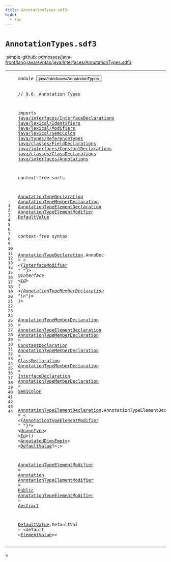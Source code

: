 ```yaml
---
title: AnnotationTypes.sdf3
hide:
  - toc
---
```


# `AnnotationTypes.sdf3`

:simple-github: [pdmosses/java-front/lang.java/syntax/java/interfaces/AnnotationTypes.sdf3]

[pdmosses/java-front/lang.java/syntax/java/interfaces/AnnotationTypes.sdf3]: https://github.com/pdmosses/java-front/blob/master/lang.java/syntax/java/interfaces/AnnotationTypes.sdf3 "The source file on GitHub"

<div class="sdf3"><table class="highlighttable"><tbody><tr><td class="linenos"><div class="linenodiv"><pre><span></span>1
2
3
4
5
6
7
8
9
10
11
12
13
14
15
16
17
18
19
20
21
22
23
24
25
26
27
28
29
30
31
32
33
34
35
36
37
38
39
40
41
42
43
44
</pre></div></td>
<td class="code"><pre><code><span class="keyword">module</span> <button class="modal-open" id="java/interfaces/AnnotationTypes_1_8" title="Multi-file references" data-urls="../InterfaceDeclarations.sdf3/#java/interfaces/AnnotationTypes_14_3 line 14; ../Main.sdf3/#java/interfaces/AnnotationTypes_8_3 line 8">java/interfaces/AnnotationTypes</button>

<span class="layout">// 9.6. Annotation Types</span>

<span class="keyword">imports</span>
  <a href="../InterfaceDeclarations.sdf3/#java/interfaces/InterfaceDeclarations_1_8" id="java/interfaces/InterfaceDeclarations_6_3" title="Defined at ../InterfaceDeclarations.sdf3 line 1">java/interfaces/InterfaceDeclarations</a>
  <a href="../../lexical/Identifiers.sdf3/#java/lexical/Identifiers_1_8" id="java/lexical/Identifiers_7_3" title="Defined at ../../lexical/Identifiers.sdf3 line 1">java/lexical/Identifiers</a>
  <a href="../../lexical/Modifiers.sdf3/#java/lexical/Modifiers_1_8" id="java/lexical/Modifiers_8_3" title="Defined at ../../lexical/Modifiers.sdf3 line 1">java/lexical/Modifiers</a>
  <a href="../../lexical/SemiColon.sdf3/#java/lexical/SemiColon_1_8" id="java/lexical/SemiColon_9_3" title="Defined at ../../lexical/SemiColon.sdf3 line 1">java/lexical/SemiColon</a>
  <a href="../../types/ReferenceTypes.sdf3/#java/types/ReferenceTypes_1_8" id="java/types/ReferenceTypes_10_3" title="Defined at ../../types/ReferenceTypes.sdf3 line 1">java/types/ReferenceTypes</a>
  <a href="../../classes/FieldDeclarations.sdf3/#java/classes/FieldDeclarations_1_8" id="java/classes/FieldDeclarations_11_3" title="Defined at ../../classes/FieldDeclarations.sdf3 line 1">java/classes/FieldDeclarations</a>
  <a href="../ConstantDeclarations.sdf3/#java/interfaces/ConstantDeclarations_1_8" id="java/interfaces/ConstantDeclarations_12_3" title="Defined at ../ConstantDeclarations.sdf3 line 1">java/interfaces/ConstantDeclarations</a>
  <a href="../../classes/ClassDeclarations.sdf3/#java/classes/ClassDeclarations_1_8" id="java/classes/ClassDeclarations_13_3" title="Defined at ../../classes/ClassDeclarations.sdf3 line 1">java/classes/ClassDeclarations</a>
  <a href="../Annotations.sdf3/#java/interfaces/Annotations_1_8" id="java/interfaces/Annotations_14_3" title="Defined at ../Annotations.sdf3 line 1">java/interfaces/Annotations</a>

<span class="keyword">context-free sorts</span>

  <a href="../InterfaceDeclarations.sdf3/#AnnotationTypeDeclaration_31_26" id="AnnotationTypeDeclaration_18_3" title="Referenced at ../InterfaceDeclarations.sdf3 line 31">AnnotationTypeDeclaration</a>
  <a href="#AnnotationTypeMemberDeclaration_28_7" id="AnnotationTypeMemberDeclaration_19_3" title="Referenced at line 28">AnnotationTypeMemberDeclaration</a>
  <a href="#AnnotationTypeElementDeclaration_31_37" id="AnnotationTypeElementDeclaration_20_3" title="Referenced at line 31">AnnotationTypeElementDeclaration</a>
  <a href="#AnnotationTypeElementModifier_38_5" id="AnnotationTypeElementModifier_21_3" title="Referenced at line 38">AnnotationTypeElementModifier</a>
  <a href="#DefaultValue_38_83" id="DefaultValue_22_3" title="Referenced at line 38">DefaultValue</a>

<span class="keyword">context-free syntax</span>
  
  <a href="../InterfaceDeclarations.sdf3/#AnnotationTypeDeclaration_31_26" id="AnnotationTypeDeclaration_26_3" title="Referenced at ../InterfaceDeclarations.sdf3 line 31">AnnotationTypeDeclaration</a>.<span class="cons_Constructor"><span id="AnnoDec_26_29" title="Not referenced">AnnoDec</span></span> = &lt;
  &lt;{<a href="../InterfaceDeclarations.sdf3/#InterfaceModifier_19_3" id="InterfaceModifier_27_5" title="Defined at ../InterfaceDeclarations.sdf3 line 19, 33, 34, 35, 36, 37, 38, 39">InterfaceModifier</a> <span class="cons_Lit">" "</span>}*&gt; <span class="cons_String">@interface</span> &lt;<a href="../../lexical/Identifiers.sdf3/#Id_15_3" id="Id_27_42" title="Defined at ../../lexical/Identifiers.sdf3 line 15, 23">Id</a>&gt; <span class="cons_String">{</span>
    &lt;{<a href="#AnnotationTypeMemberDeclaration_19_3" id="AnnotationTypeMemberDeclaration_28_7" title="Defined at line 19, 31, 32, 33, 34, 35">AnnotationTypeMemberDeclaration</a> <span class="cons_Lit">"\n"</span>}*&gt;
  <span class="cons_String">}</span>&gt;
  
  <a href="#AnnotationTypeMemberDeclaration_28_7" id="AnnotationTypeMemberDeclaration_31_3" title="Referenced at line 28">AnnotationTypeMemberDeclaration</a> = <a href="#AnnotationTypeElementDeclaration_20_3" id="AnnotationTypeElementDeclaration_31_37" title="Defined at line 20, 37">AnnotationTypeElementDeclaration</a>
  <a href="#AnnotationTypeMemberDeclaration_28_7" id="AnnotationTypeMemberDeclaration_32_3" title="Referenced at line 28">AnnotationTypeMemberDeclaration</a> = <a href="../ConstantDeclarations.sdf3/#ConstantDeclaration_12_3" id="ConstantDeclaration_32_37" title="Defined at ../ConstantDeclarations.sdf3 line 12, 17">ConstantDeclaration</a>
  <a href="#AnnotationTypeMemberDeclaration_28_7" id="AnnotationTypeMemberDeclaration_33_3" title="Referenced at line 28">AnnotationTypeMemberDeclaration</a> = <a href="../../classes/ClassDeclarations.sdf3/#ClassDeclaration_22_3" id="ClassDeclaration_33_37" title="Defined at ../../classes/ClassDeclarations.sdf3 line 22, 33, 34">ClassDeclaration</a>
  <a href="#AnnotationTypeMemberDeclaration_28_7" id="AnnotationTypeMemberDeclaration_34_3" title="Referenced at line 28">AnnotationTypeMemberDeclaration</a> = <a href="../InterfaceDeclarations.sdf3/#InterfaceDeclaration_18_3" id="InterfaceDeclaration_34_37" title="Defined at ../InterfaceDeclarations.sdf3 line 18, 26, 31">InterfaceDeclaration</a>
  <a href="#AnnotationTypeMemberDeclaration_28_7" id="AnnotationTypeMemberDeclaration_35_3" title="Referenced at line 28">AnnotationTypeMemberDeclaration</a> = <a href="../../lexical/SemiColon.sdf3/#SemiColon_8_3" id="SemiColon_35_37" title="Defined at ../../lexical/SemiColon.sdf3 line 8, 12">SemiColon</a>
  
  <a href="#AnnotationTypeElementDeclaration_31_37" id="AnnotationTypeElementDeclaration_37_3" title="Referenced at line 31">AnnotationTypeElementDeclaration</a>.<span class="cons_Constructor"><span id="AnnotationTypeElementDecl_37_36" title="Not referenced">AnnotationTypeElementDecl</span></span> = &lt;
  &lt;{<a href="#AnnotationTypeElementModifier_21_3" id="AnnotationTypeElementModifier_38_5" title="Defined at line 21, 40, 41, 42">AnnotationTypeElementModifier</a> <span class="cons_Lit">" "</span>}*&gt; &lt;<a href="../../classes/FieldDeclarations.sdf3/#UnannType_22_3" id="UnannType_38_43" title="Defined at ../../classes/FieldDeclarations.sdf3 line 22, 50, 51">UnannType</a>&gt; &lt;<a href="../../lexical/Identifiers.sdf3/#Id_15_3" id="Id_38_55" title="Defined at ../../lexical/Identifiers.sdf3 line 15, 23">Id</a>&gt;<span class="cons_String">()</span> &lt;<a href="../../types/ReferenceTypes.sdf3/#AnnotatedDimsEmpty_18_3" id="AnnotatedDimsEmpty_38_62" title="Defined at ../../types/ReferenceTypes.sdf3 line 18, 40">AnnotatedDimsEmpty</a>&gt; &lt;<a href="#DefaultValue_22_3" id="DefaultValue_38_83" title="Defined at line 22, 44">DefaultValue</a>?&gt;<span class="cons_String">;</span>&gt;
  
  <a href="#AnnotationTypeElementModifier_38_5" id="AnnotationTypeElementModifier_40_3" title="Referenced at line 38">AnnotationTypeElementModifier</a> = <a href="../Annotations.sdf3/#Annotation_12_3" id="Annotation_40_35" title="Defined at ../Annotations.sdf3 line 12, 19, 20, 21">Annotation</a>
  <a href="#AnnotationTypeElementModifier_38_5" id="AnnotationTypeElementModifier_41_3" title="Referenced at line 38">AnnotationTypeElementModifier</a> = <a href="../../lexical/Modifiers.sdf3/#Public_14_3" id="Public_41_35" title="Defined at ../../lexical/Modifiers.sdf3 line 14, 29">Public</a>
  <a href="#AnnotationTypeElementModifier_38_5" id="AnnotationTypeElementModifier_42_3" title="Referenced at line 38">AnnotationTypeElementModifier</a> = <a href="../../lexical/Modifiers.sdf3/#Abstract_8_3" id="Abstract_42_35" title="Defined at ../../lexical/Modifiers.sdf3 line 8, 23">Abstract</a>
  
  <a href="#DefaultValue_38_83" id="DefaultValue_44_3" title="Referenced at line 38">DefaultValue</a>.<span class="cons_Constructor"><span id="DefaultVal_44_16" title="Not referenced">DefaultVal</span></span> = &lt;<span class="cons_String">default</span> &lt;<a href="../Annotations.sdf3/#ElementValue_14_3" id="ElementValue_44_39" title="Defined at ../Annotations.sdf3 line 14, 24, 25, 26">ElementValue</a>&gt;&gt;
</code></pre></td></tr></tbody></table></div>

<div id="modal">
  <div id="modal-content">
    <span id="modal-close">&times;</span>
    <h2 id="modal-h2"></h2>
    <p  id="modal-p"></p>
    <ul id="modal-ul"></ul>
  </div>
</div>
